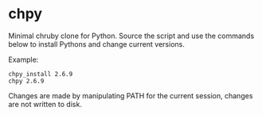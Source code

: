 # chpy

Minimal chruby clone for Python. Source the script and use the commands below to install Pythons and change current versions.

Example:

```shell
chpy_install 2.6.9
chpy 2.6.9
```

Changes are made by manipulating PATH for the current session, changes
are not written to disk.
